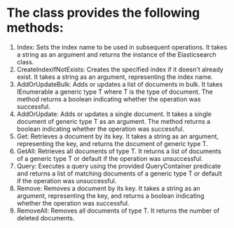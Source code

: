 # The class provides the following methods:
1. Index: Sets the index name to be used in subsequent operations. It takes a string as an argument and returns the instance of the Elasticsearch class.
2. CreateIndexIfNotExists: Creates the specified index if it doesn't already exist. It takes a string as an argument, representing the index name.
3. AddOrUpdateBulk: Adds or updates a list of documents in bulk. It takes IEnumerable a generic type T where T is the type of document. The method returns a boolean indicating whether the operation was successful.
4. AddOrUpdate: Adds or updates a single document. It takes a single document of generic type T as an argument. The method returns a boolean indicating whether the operation was successful.
5. Get: Retrieves a document by its key. It takes a string as an argument, representing the key, and returns the document of generic type T.
6. GetAll: Retrieves all documents of type T. It returns a list of documents of a generic type T or default if the operation was unsuccessful.
7. Query: Executes a query using the provided QueryContainer predicate and returns a list of matching documents of a generic type T or default if the operation was unsuccessful.
8. Remove: Removes a document by its key. It takes a string as an argument, representing the key, and returns a boolean indicating whether the operation was successful.
9. RemoveAll: Removes all documents of type T. It returns the number of deleted documents.
